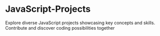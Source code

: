 # JavaScript-Projects
Explore diverse JavaScript projects showcasing key concepts and skills. Contribute and discover coding possibilities together
